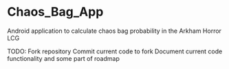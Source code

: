 # Chaos_Bag_App
Android application to calculate chaos bag probability in the Arkham Horror LCG

TODO:
Fork repository
Commit current code to fork
Document current code functionality and some part of roadmap

